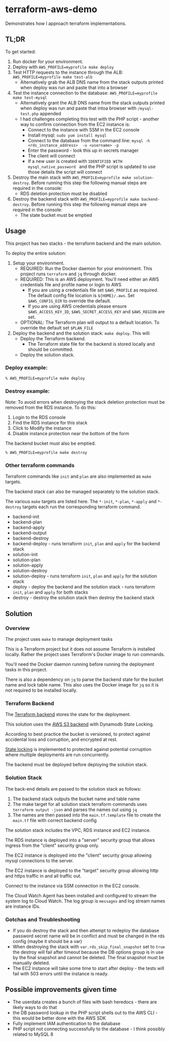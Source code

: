 # terraform-aws-demo
Demonstrates how I approach terraform implementations.

## TL;DR

To get started:

1. Run docker for your environment.
1. Deploy with `AWS_PROFILE=myprofile make deploy`
1. Test HTTP requests to the instance through the ALB: `AWS_PROFILE=myprofile make test-alb`
    * Alternatively grab the ALB DNS name from the stack outputs printed when deploy was run and paste that into a browser
1. Test the instance connection to the database: `AWS_PROFILE=myprofile make test-mysql`
    * Alternatively grant the ALB DNS name from the stack outputs printed when deploy was run and paste that intoa browser with `/mysql-test.php` appended
    * I had challenges completing this test with the PHP script - another way to confirm connection from the EC2 instance is:
        * Connect to the instance with SSM in the EC2 console
        * Install mysql: `sudo yum install mysql`
        * Connect to the database from the command line: `mysql -h <rds_instance_address>  -u <username> -p`
        * Enter the password - look this up in secrets manager
        * The client will connect
        * If a new user is created with `IDENTIFIED WITH mysql_native_password ` and the PHP script is updated to use those details the script will connect
1. Destroy the main stack with `AWS_PROFILE=myprofile make solution-destroy`. Before running this step the following manual steps are required in the console:
    * RDS deletion protection must be disabled
1. Destroy the backend stack with `AWS_PROFILE=myprofile make backend-destroy`. Before running this step the following manual steps are required in the console:
    * The state bucket must be emptied

## Usage

This project has two stacks - the terraform backend and the main solution.

To deploy the entire solution:

1. Setup your environment.
    * REQUIRED: Run the Docker daemon for your environment. This project runs `terraform` and `jq` through docker.
    * REQUIRED: This is an AWS deployment. You'll need either an AWS credentials file and profile name or login to AWS
        * If you are using a credentials file set `$AWS_PROFILE` as required. The default config file location is `${HOME}/.aws`. Set `$AWS_CONFIG_DIR` to override the default.
        * If you are using AWS credentials please ensure `$AWS_ACCESS_KEY_ID`, `$AWS_SECRET_ACCESS_KEY` and `$AWS_REGION` are set.
    * OPTIONAL: The Terraform plan will output to a default location. To override the default set `$PLAN_FILE`
1. Deploy the backend and the solution stack: `make deploy`. This will:
    * Deploy the Terraform backend.
        * The Terraform state file for the backend is stored locally and should be committed.
    * Deploy the solution stack.

### Deploy example:

```
% AWS_PROFILE=myprofile make deploy
```

### Destroy example:

Note: To avoid errors when destroying the stack deletion protection must be removed from the RDS instance. To do this:

1. Login to the RDS console
1. Find the RDS instance for this stack
1. Click to Modify the instance
1. Disable instance protection near the bottom of the form

The backend bucket must also be emptied.

```
% AWS_PROFILE=myprofile make destroy
```

### Other terraform commands

Terraform commands like `init` and `plan` are also implemented as `make` targets.

The backend stack can also be managed separately to the solution stack.

The various `make` targets are listed here. The `*-init`, `*-plan`, `*-apply` and `*-destroy` targets each run the corresponding terraform command.

* backend-init
* backend-plan
* backend-apply
* backend-output
* backend-destroy
* backend-deploy  - runs terraform `init`, `plan` and `apply` for the backend stack
* solution-init
* solution-plan
* solution-apply
* solution-destroy
* solution-deploy  - runs terraform `init`, `plan` and `apply` for the solution stack
* deploy - deploy the backend and the solution stack - runs terraform `init`, `plan` and `apply` for both stacks
* destroy - destroy the solution stack then destroy the backend stack


## Solution

### Overview

The project uses `make` to manage deployment tasks

This is a Terraform project but it does not assume Terraform is installed locally. Rather the project uses Terraform's Docker image to run commands.

You'll need the Docker daemon running before running the deployment tasks in this project.

There is also a dependency on `jq` to parse the backend state for the bucket name and lock table name. This also uses the Docker image for `jq` so it is not required to be installed locally.

### Terraform Backend

The [Terraform backend](https://www.terraform.io/language/settings/backends) stores the state for the deployment.

This solution uses the [AWS S3 backend](https://www.terraform.io/language/settings/backends/s3) with Dynamodb State Locking.

According to best practice the bucket is versioned, to protect against accidental loss and corruption, and encrypted at rest.

[State locking](https://www.terraform.io/language/state/locking) is implemented to protected against potential corruption where multiple deployments are run concurrently.

The backend must be deployed before deploying the solution stack.

### Solution Stack

The back-end details are passed to the solution stack as follows:

1. The backend stack outputs the bucket name and table name
1. The make target for all solution stack terraform commands uses `terraform output -json` and parses the names out using `jq`
1. The names are then passed into the `main.tf.template` file to create the `main.tf` file with correct backend config

The solution stack includes the VPC, RDS instance and EC2 instance.

The RDS instance is deployed into a "server" security group that allows ingress from the "client" security group only.

The EC2 instance is deployed into the "client" security group allowing mysql connections to the server.

The EC2 instance is deployed to the "target" security group allowing http and https traffic in and all traffic out.

Connect to the instance via SSM connection in the EC2 console.

The Cloud Watch Agent has been installed and configured to stream the system log to Cloud Watch. The log group is `messages` and log stream names are instance IDs.

### Gotchas and Troubleshooting

* If you do destroy the stack and then attempt to redeploy the database password secret name will be in conflict and must be changed in the rds config (maybe it should be a var)
* When destroying the stack with `var.rds_skip_final_snapshot` set to `true` the destroy will fail after timeout because the DB options group is in use by the final snapshot and cannot be deleted. The final snapshot must be manually deleted.
* The EC2 instance will take some time to start after deploy - the tests will fail with 503 errors until the instance is ready.

## Possible improvements given time

* The userdata creates a bunch of files with bash heredocs - there are likely ways to do that
* the DB password lookup in the PHP script shells out to the AWS CLI - this would be better done with the AWS SDK
* Fully implement IAM authentication to the database
* PHP script not connecting successfully to the database - I think possibly related to MySQL 8
